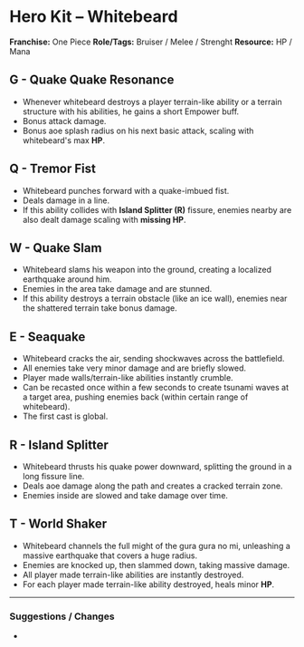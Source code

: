 # Hero Kit – Whitebeard

**Franchise:** One Piece
**Role/Tags:** Bruiser / Melee / Strenght 
**Resource:** HP / Mana

## G - Quake Quake Resonance
- Whenever whitebeard destroys a player terrain-like ability or a terrain structure with his abilities, he gains a short Empower buff.
- Bonus attack damage.
- Bonus aoe splash radius on his next basic attack, scaling with whitebeard's max **HP**.

## Q - Tremor Fist
- Whitebeard punches forward with a quake-imbued fist.
- Deals damage in a line.
- If this ability collides with **Island Splitter (R)** fissure, enemies nearby are also dealt damage scaling with **missing HP**. 

## W - Quake Slam
- Whitebeard slams his weapon into the ground, creating a localized earthquake around him.
- Enemies in the area take damage and are stunned.
- If this ability destroys a terrain obstacle (like an ice wall), enemies near the shattered terrain take bonus damage.

## E - Seaquake
- Whitebeard cracks the air, sending shockwaves across the battlefield.
- All enemies take very minor damage and are briefly slowed.
- Player made walls/terrain-like abilities instantly crumble.
- Can be recasted once within a few seconds to create tsunami waves at a target area, pushing enemies back (within certain range of whitebeard).
- The first cast is global.

## R - Island Splitter
- Whitebeard thrusts his quake power downward, splitting the ground in a long fissure line.
- Deals aoe damage along the path and creates a cracked terrain zone.
- Enemies inside are slowed and take damage over time.

## T - World Shaker
- Whitebeard channels the full might of the gura gura no mi, unleashing a massive earthquake that covers a huge radius.
- Enemies are knocked up, then slammed down, taking massive damage.
- All player made terrain-like abilities are instantly destroyed.
- For each player made terrain-like ability destroyed, heals minor **HP**.
---

### Suggestions / Changes
- <your notes here>